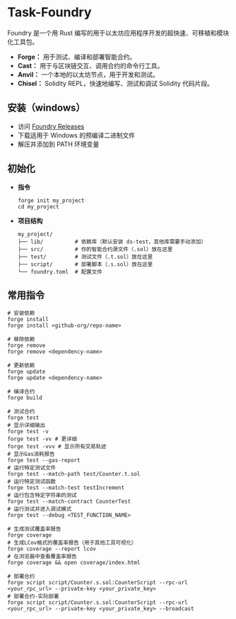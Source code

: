 # Task-Foundry
Foundry 是一个用 Rust 编写的用于以太坊应用程序开发的超快速、可移植和模块化工具包。
- **Forge：** 用于测试、编译和部署智能合约。
- **Cast：** 用于与区块链交互、调用合约的命令行工具。
- **Anvil：** 一个本地的以太坊节点，用于开发和测试。
- **Chisel：** Solidity REPL，快速地编写、测试和调试 Solidity 代码片段。

## 安装（windows）
- 访问 [Foundry Releases](https://github.com/foundry-rs/foundry/releases)
- 下载适用于 Windows 的预编译二进制文件
- 解压并添加到 PATH 环境变量

## 初始化
- **指令**
    ``` 
    forge init my_project
    cd my_project
    ```

- **项目结构**
    ``` 
    my_project/
    ├── lib/          # 依赖库（默认安装 ds-test，其他库需要手动添加）
    ├── src/          # 你的智能合约源文件（.sol）放在这里
    ├── test/         # 测试文件（.t.sol）放在这里
    ├── script/       # 部署脚本（.s.sol）放在这里
    └── foundry.toml  # 配置文件
    ``` 

## 常用指令
```
# 安装依赖
forge install
forge install <github-org/repo-name>

# 移除依赖
forge remove
forge remove <dependency-name>

# 更新依赖
forge update
forge update <dependency-name>

# 编译合约
forge build

# 测试合约
forge test
# 显示详细输出
forge test -v 
forge test -vv # 更详细
forge test -vvv # 显示所有交易轨迹
# 显示Gas消耗报告
forge test --gas-report 
# 运行特定测试文件
forge test --match-path test/Counter.t.sol 
# 运行特定测试函数
forge test --match-test testIncrement 
# 运行包含特定字符串的测试
forge test --match-contract CounterTest 
# 运行测试并进入调试模式
forge test --debug <TEST_FUNCTION_NAME>

# 生成测试覆盖率报告
forge coverage
# 生成LCov格式的覆盖率报告（用于其他工具可视化）
forge coverage --report lcov
# 在浏览器中查看覆盖率报告
forge coverage && open coverage/index.html

# 部署合约
forge script script/Counter.s.sol:CounterScript --rpc-url <your_rpc_url> --private-key <your_private_key>
# 部署合约-实际部署
forge script script/Counter.s.sol:CounterScript --rpc-url <your_rpc_url> --private-key <your_private_key> --broadcast